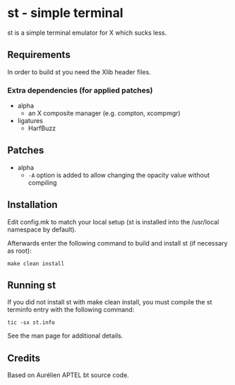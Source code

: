 # st - simple terminal

st is a simple terminal emulator for X which sucks less.


## Requirements

In order to build st you need the Xlib header files.

### Extra dependencies (for applied patches)

+ alpha
    + an X composite manager (e.g. compton, xcompmgr)
+ ligatures
    + HarfBuzz
    

## Patches

+ alpha
    + `-A` option is added to allow changing the opacity value without compiling


## Installation

Edit config.mk to match your local setup (st is installed into
the /usr/local namespace by default).

Afterwards enter the following command to build and install st (if
necessary as root):

    make clean install


## Running st

If you did not install st with make clean install, you must compile
the st terminfo entry with the following command:

    tic -sx st.info

See the man page for additional details.

## Credits

Based on Aurélien APTEL <aurelien dot aptel at gmail dot com> bt source code.

